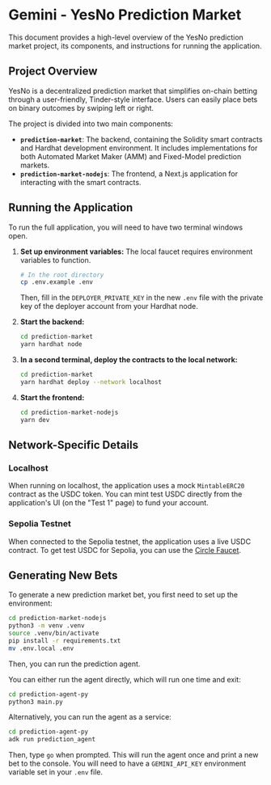 # Gemini - YesNo Prediction Market

This document provides a high-level overview of the YesNo prediction market project, its components, and instructions for running the application.

## Project Overview

YesNo is a decentralized prediction market that simplifies on-chain betting through a user-friendly, Tinder-style interface. Users can easily place bets on binary outcomes by swiping left or right.

The project is divided into two main components:

*   **`prediction-market`**: The backend, containing the Solidity smart contracts and Hardhat development environment. It includes implementations for both Automated Market Maker (AMM) and Fixed-Model prediction markets.
*   **`prediction-market-nodejs`**: The frontend, a Next.js application for interacting with the smart contracts.

## Running the Application

To run the full application, you will need to have two terminal windows open.

1.  **Set up environment variables:** The local faucet requires environment variables to function.
    ```bash
    # In the root directory
    cp .env.example .env
    ```
    Then, fill in the `DEPLOYER_PRIVATE_KEY` in the new `.env` file with the private key of the deployer account from your Hardhat node.

2.  **Start the backend:**
    ```bash
    cd prediction-market
    yarn hardhat node
    ```

3.  **In a second terminal, deploy the contracts to the local network:**
    ```bash
    cd prediction-market
    yarn hardhat deploy --network localhost
    ```

4.  **Start the frontend:**
    ```bash
    cd prediction-market-nodejs
    yarn dev
    ```

## Network-Specific Details

### Localhost

When running on localhost, the application uses a mock `MintableERC20` contract as the USDC token. You can mint test USDC directly from the application's UI (on the "Test 1" page) to fund your account.

### Sepolia Testnet

When connected to the Sepolia testnet, the application uses a live USDC contract. To get test USDC for Sepolia, you can use the [Circle Faucet](https://faucet.circle.com/).

## Generating New Bets

To generate a new prediction market bet, you first need to set up the environment:
```bash
cd prediction-market-nodejs
python3 -m venv .venv
source .venv/bin/activate
pip install -r requirements.txt
mv .env.local .env
```

Then, you can run the prediction agent.

You can either run the agent directly, which will run one time and exit:
```bash
cd prediction-agent-py
python3 main.py
```

Alternatively, you can run the agent as a service:
```bash
cd prediction-agent-py
adk run prediction_agent
```
Then, type `go` when prompted. This will run the agent once and print a new bet to the console. You will need to have a `GEMINI_API_KEY` environment variable set in your `.env` file.
